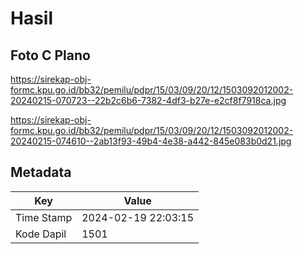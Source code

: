 # Hasil

## Foto C Plano

https://sirekap-obj-formc.kpu.go.id/bb32/pemilu/pdpr/15/03/09/20/12/1503092012002-20240215-070723--22b2c6b6-7382-4df3-b27e-e2cf8f7918ca.jpg

https://sirekap-obj-formc.kpu.go.id/bb32/pemilu/pdpr/15/03/09/20/12/1503092012002-20240215-074610--2ab13f93-49b4-4e38-a442-845e083b0d21.jpg


## Metadata

| Key        | Value               |
| ---------- | ------------------- |
| Time Stamp | 2024-02-19 22:03:15 |
| Kode Dapil | 1501                |



